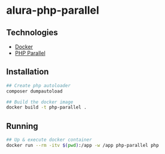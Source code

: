 # alura-php-parallel

## Technologies

- [Docker](https://www.docker.com/)
- [PHP Parallel](https://github.com/krakjoe/parallel)

## Installation

```sh
## Create php autoloader
composer dumpautoload

## Build the docker image
docker build -t php-parallel .
```

## Running

```sh
## Up & execute docker container
docker run --rm -itv $(pwd):/app -w /app php-parallel php
```
